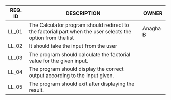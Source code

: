 | **REQ. ID** | **DESCRIPTION** | **OWNER** |
| --- | --- | --- |
| LL\_01 | The Calculator program should redirect to the factorial part when the user selects the option from the list | Anagha B |
| LL\_02 | It should take the input from the user  |
| LL\_03 | The program should calculate the factorial value for the given input. |
| LL\_04 | The program should display the correct output according to the input given.  |
| LL\_05 | The program should exit after displaying the result.  |
